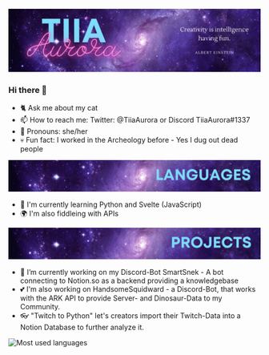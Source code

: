 ![Tiia Aurora Banner](https://github.com/TiiaAurora/TiiaAurora/blob/main/banner.jpg)
### Hi there 👋

<!--
**TiiaAurora/TiiaAurora** is a ✨ _special_ ✨ repository because its `README.md` (this file) appears on your GitHub profile.

Here are some ideas to get you started:-->

- 🐈 Ask me about my cat 
- 📫 How to reach me: Twitter: @TiiaAurora or Discord TiiaAurora#1337
- 👩 Pronouns: she/her
- 💀 Fun fact: I worked in the Archeology before - Yes I dug out dead people


![Tiia Aurora Programming Languages](https://github.com/TiiaAurora/TiiaAurora/blob/main/languages.png)

- 📘 I'm currently learning Python and Svelte (JavaScript)
- 🌍 I'm also fiddleing with APIs

![Tiia Aurora Programming Projects](https://github.com/TiiaAurora/TiiaAurora/blob/main/projects.png)

- 🐍 I’m currently working on my Discord-Bot SmartSnek - A bot connecting to Notion.so as a backend providing a knowledgebase
- 💕 I'm also working on HandsomeSquidward - a Discord-Bot, that works with the ARK API to provide Server- and Dinosaur-Data to my Community. 
- 👓 "Twitch to Python" let's creators import their Twitch-Data into a Notion Database to further analyze it. 

<img width="48%" src="https://github-readme-stats.vercel.app/api/top-langs/?username=tiiaaurora&layout=compact&theme=synthwave&count_private=true" alt="Most used languages">  <img width="48%" src="https://github-readme-stats.vercel.app/api?username=tiiaaurora&count_private=true&theme=synthwave" alt="">
